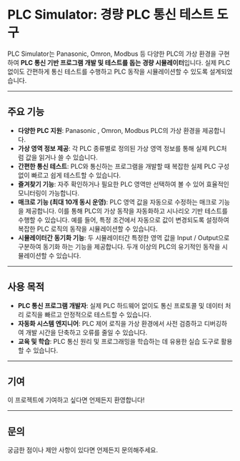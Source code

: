 # PLC Simulator: 경량 PLC 통신 테스트 도구

PLC Simulator는 Panasonic, Omron, Modbus 등 다양한 PLC의 가상 환경을 구현하여 **PLC 통신 기반 프로그램 개발 및 테스트를 돕는 경량 시뮬레이터**입니다. 실제 PLC 없이도 간편하게 통신 테스트를 수행하고 PLC 동작을 시뮬레이션할 수 있도록 설계되었습니다.

---
## 주요 기능

* **다양한 PLC 지원**: Panasonic , Omron, Modbus PLC의 가상 환경을 제공합니다.
* **가상 영역 정보 제공**: 각 PLC 종류별로 정의된 가상 영역 정보를 통해 실제 PLC처럼 값을 읽거나 쓸 수 있습니다.
* **간편한 통신 테스트**: PLC와 통신하는 프로그램을 개발할 때 복잡한 실제 PLC 구성 없이 빠르고 쉽게 테스트할 수 있습니다.
* **즐겨찾기 기능**: 자주 확인하거나 필요한 PLC 영역만 선택하여 볼 수 있어 효율적인 모니터링이 가능합니다.
* **매크로 기능 (최대 10개 동시 운영)**: PLC 영역 값을 자동으로 수정하는 매크로 기능을 제공합니다. 이를 통해 PLC의 가상 동작을 자동화하고 시나리오 기반 테스트를 수행할 수 있습니다. 예를 들어, 특정 조건에서 자동으로 값이 변경되도록 설정하여 복잡한 PLC 로직의 동작을 시뮬레이션할 수 있습니다.
* **시뮬레이터간 동기화 기능**: 두 시뮬레이터간 특정한 영역 값을 Input / Output으로 구분하여 동기화 하는 기능을 제공합니다. 두개 이상의 PLC의 유기적인 동작을 시뮬레이션할 수 있습니다.

---
## 사용 목적

* **PLC 통신 프로그램 개발자**: 실제 PLC 하드웨어 없이도 통신 프로토콜 및 데이터 처리 로직을 빠르고 안정적으로 테스트할 수 있습니다.
* **자동화 시스템 엔지니어**: PLC 제어 로직을 가상 환경에서 사전 검증하고 디버깅하여 개발 시간을 단축하고 오류를 줄일 수 있습니다.
* **교육 및 학습**: PLC 통신 원리 및 프로그래밍을 학습하는 데 유용한 실습 도구로 활용할 수 있습니다.

---
## 기여

이 프로젝트에 기여하고 싶다면 언제든지 환영합니다!

---
## 문의

궁금한 점이나 제안 사항이 있다면 언제든지 문의해주세요.

